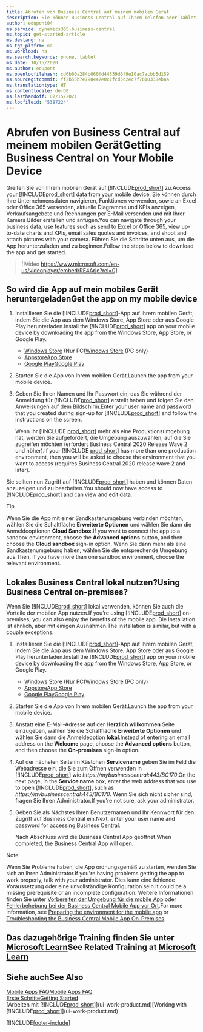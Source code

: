 ```yaml
---
title: Abrufen von Business Central auf meinem mobilen Gerät
description: Sie können Business Central auf Ihrem Telefon oder Tablet einsehen und bearbeiten.
author: edupont04
ms.service: dynamics365-business-central
ms.topic: get-started-article
ms.devlang: na
ms.tgt_pltfrm: na
ms.workload: na
ms.search.keywords: phone, tablet
ms.date: 10/15/2020
ms.author: edupont
ms.openlocfilehash: cd6b60a284b060fd44339d6f9e10ac7acbb5d159
ms.sourcegitcommit: ff2b55b7e790447e0c1fcd5c2ec7f7610338ebaa
ms.translationtype: HT
ms.contentlocale: de-DE
ms.lasthandoff: 02/15/2021
ms.locfileid: "5387224"
---
```

# <a name="getting-business-central-on-your-mobile-device"></a><span data-ttu-id="5e9fd-103">Abrufen von Business Central auf meinem mobilen Gerät</span><span class="sxs-lookup"><span data-stu-id="5e9fd-103">Getting Business Central on Your Mobile Device</span></span>

<span data-ttu-id="5e9fd-104">Greifen Sie von Ihrem mobilen Gerät auf [!INCLUDE[prod_short](includes/prod_short.md)] zu.</span><span class="sxs-lookup"><span data-stu-id="5e9fd-104">Access your [!INCLUDE[prod_short](includes/prod_short.md)] data from your mobile device.</span></span> <span data-ttu-id="5e9fd-105">Sie können durch Ihre Unternehmensdaten navigieren, Funktionen verwenden, sowie an Excel oder Office 365 versenden, aktuelle Diagramme und KPIs anzeigen, Verkaufsangebote und Rechnungen per E-Mail versenden und mit Ihrer Kamera Bilder erstellen und anfügen.</span><span class="sxs-lookup"><span data-stu-id="5e9fd-105">You can navigate through your business data, use features such as send to Excel or Office 365, view up-to-date charts and KPIs, email sales quotes and invoices, and shoot and attach pictures with your camera.</span></span> <span data-ttu-id="5e9fd-106">Führen Sie die Schritte unten aus, um die App herunterzuladen und zu beginnen.</span><span class="sxs-lookup"><span data-stu-id="5e9fd-106">Follow the steps below to download the app and get started.</span></span>

> [!Video https://www.microsoft.com/en-us/videoplayer/embed/RE4Arje?rel=0]

## <a name="get-the-app-on-my-mobile-device"></a><span data-ttu-id="5e9fd-107">So wird die App auf mein mobiles Gerät heruntergeladen</span><span class="sxs-lookup"><span data-stu-id="5e9fd-107">Get the app on my mobile device</span></span>

1. <span data-ttu-id="5e9fd-108">Installieren Sie die [!INCLUDE[prod_short](includes/prod_short.md)]-App auf Ihrem mobilen Gerät, indem Sie die App aus dem Windows Store, App Store oder aus Google Play herunterladen.</span><span class="sxs-lookup"><span data-stu-id="5e9fd-108">Install the [!INCLUDE[prod_short](includes/prod_short.md)] app on your mobile device by downloading the app from the Windows Store, App Store, or Google Play.</span></span>  

   - <span data-ttu-id="5e9fd-109">[Windows Store](https://go.microsoft.com/fwlink/?LinkId=734848) (Nur PC)</span><span class="sxs-lookup"><span data-stu-id="5e9fd-109">[Windows Store](https://go.microsoft.com/fwlink/?LinkId=734848) (PC only)</span></span>
   - [<span data-ttu-id="5e9fd-110">Appstore</span><span class="sxs-lookup"><span data-stu-id="5e9fd-110">App Store</span></span>](https://go.microsoft.com/fwlink/?LinkId=734847)
   - [<span data-ttu-id="5e9fd-111">Google Play</span><span class="sxs-lookup"><span data-stu-id="5e9fd-111">Google Play</span></span>](https://go.microsoft.com/fwlink/?LinkId=734849)
2. <span data-ttu-id="5e9fd-112">Starten Sie die App von Ihrem mobilen Gerät.</span><span class="sxs-lookup"><span data-stu-id="5e9fd-112">Launch the app from your mobile device.</span></span>
3. <span data-ttu-id="5e9fd-113">Geben Sie Ihren Namen und Ihr Passwort ein, das Sie während der Anmeldung für [!INCLUDE[prod_short](includes/prod_short.md)] erstellt haben und folgen Sie den Anweisungen auf dem Bildschirm.</span><span class="sxs-lookup"><span data-stu-id="5e9fd-113">Enter your user name and password that you created during sign-up for [!INCLUDE[prod_short](includes/prod_short.md)] and follow the instructions on the screen.</span></span>

    <span data-ttu-id="5e9fd-114">Wenn Ihr [!INCLUDE [prod_short](includes/prod_short.md)] mehr als eine Produktionsumgebung hat, werden Sie aufgefordert, die Umgebung auszuwählen, auf die Sie zugreifen möchten (erfordert Business Central 2020 Release Wave 2 und höher).</span><span class="sxs-lookup"><span data-stu-id="5e9fd-114">If your [!INCLUDE [prod_short](includes/prod_short.md)] has more than one production environment, then you will be asked to choose the environment that you want to access (requires Business Central 2020 release wave 2 and later).</span></span>

<span data-ttu-id="5e9fd-115">Sie sollten nun Zugriff auf [!INCLUDE[prod_short](includes/prod_short.md)] haben und können Daten anzuzeigen und zu bearbeiten.</span><span class="sxs-lookup"><span data-stu-id="5e9fd-115">You should now have access to [!INCLUDE[prod_short](includes/prod_short.md)] and can view and edit data.</span></span>  

> [!TIP]
> <span data-ttu-id="5e9fd-116">Wenn Sie die App mit einer Sandkastenumgebung verbinden möchten, wählen Sie die Schaltfläche **Erweiterte Optionen** und wählen Sie dann die Anmeldeoptionen **Cloud Sandbox**.</span><span class="sxs-lookup"><span data-stu-id="5e9fd-116">If you want to connect the app to a sandbox environment, choose the **Advanced options** button, and then choose the **Cloud sandbox** sign-in option.</span></span> <span data-ttu-id="5e9fd-117">Wenn Sie dann mehr als eine Sandkastenumgebung haben, wählen Sie die entsprechende Umgebung aus.</span><span class="sxs-lookup"><span data-stu-id="5e9fd-117">Then, if you have more than one sandbox environment, choose the relevant environment.</span></span>

## <a name="using-business-central-on-premises"></a><span data-ttu-id="5e9fd-118">Lokales Business Central lokal nutzen?</span><span class="sxs-lookup"><span data-stu-id="5e9fd-118">Using Business Central on-premises?</span></span>

<span data-ttu-id="5e9fd-119">Wenn Sie [!INCLUDE[prod_short](includes/prod_short.md)] lokal verwenden, können Sie auch die Vorteile der mobilen App nutzen.</span><span class="sxs-lookup"><span data-stu-id="5e9fd-119">If you're using [!INCLUDE[prod_short](includes/prod_short.md)] on-premises, you can also enjoy the benefits of the mobile app.</span></span> <span data-ttu-id="5e9fd-120">Die Installation ist ähnlich, aber mit einigen Ausnahmen.</span><span class="sxs-lookup"><span data-stu-id="5e9fd-120">The installation is similar, but with a couple exceptions.</span></span>

1. <span data-ttu-id="5e9fd-121">Installieren Sie die [!INCLUDE[prod_short](includes/prod_short.md)]-App auf Ihrem mobilen Gerät, indem Sie die App aus dem Windows Store, App Store oder aus Google Play herunterladen.</span><span class="sxs-lookup"><span data-stu-id="5e9fd-121">Install the [!INCLUDE[prod_short](includes/prod_short.md)] app on your mobile device by downloading the app from the Windows Store, App Store, or Google Play.</span></span>  

   - <span data-ttu-id="5e9fd-122">[Windows Store](https://go.microsoft.com/fwlink/?LinkId=734848) (Nur PC)</span><span class="sxs-lookup"><span data-stu-id="5e9fd-122">[Windows Store](https://go.microsoft.com/fwlink/?LinkId=734848) (PC only)</span></span>
   - [<span data-ttu-id="5e9fd-123">Appstore</span><span class="sxs-lookup"><span data-stu-id="5e9fd-123">App Store</span></span>](https://go.microsoft.com/fwlink/?LinkId=734847)
   - [<span data-ttu-id="5e9fd-124">Google Play</span><span class="sxs-lookup"><span data-stu-id="5e9fd-124">Google Play</span></span>](https://go.microsoft.com/fwlink/?LinkId=734849)
2. <span data-ttu-id="5e9fd-125">Starten Sie die App von Ihrem mobilen Gerät.</span><span class="sxs-lookup"><span data-stu-id="5e9fd-125">Launch the app from your mobile device.</span></span>
3. <span data-ttu-id="5e9fd-126">Anstatt eine E-Mail-Adresse auf der **Herzlich willkommen** Seite einzugeben, wählen Sie die Schaltfläche **Erweiterte Optionen** und wählen Sie dann die Anmeldeoption **lokal**.</span><span class="sxs-lookup"><span data-stu-id="5e9fd-126">Instead of entering an email address on the **Welcome** page, choose the **Advanced options** button, and then choose the **On-premises** sign-in option.</span></span>
4. <span data-ttu-id="5e9fd-127">Auf der nächsten Seite im Kästchen **Servicename** geben Sie im Feld die Webadresse ein, die Sie zum Öffnen verwenden in [!INCLUDE[prod_short](includes/prod_short.md)] wie *https://mybusinesscentral:443/BC170*.</span><span class="sxs-lookup"><span data-stu-id="5e9fd-127">On the next page, in the **Service name** box, enter the web address that you use to open [!INCLUDE[prod_short](includes/prod_short.md)], such as *https://mybusinesscentral:443/BC170*.</span></span> <span data-ttu-id="5e9fd-128">Wenn Sie sich nicht sicher sind, fragen Sie Ihren Administrator.</span><span class="sxs-lookup"><span data-stu-id="5e9fd-128">If you're not sure, ask your administrator.</span></span>
5. <span data-ttu-id="5e9fd-129">Geben Sie als Nächstes Ihren Benutzernamen und Ihr Kennwort für den Zugriff auf Business Central ein.</span><span class="sxs-lookup"><span data-stu-id="5e9fd-129">Next, enter your user name and password for accessing Business Central.</span></span>

   <span data-ttu-id="5e9fd-130">Nach Abschluss wird die Business Central App geöffnet.</span><span class="sxs-lookup"><span data-stu-id="5e9fd-130">When completed, the Business Central App will open.</span></span>

> [!NOTE]
> <span data-ttu-id="5e9fd-131">Wenn Sie Probleme haben, die App ordnungsgemäß zu starten, wenden Sie sich an Ihren Administrator.</span><span class="sxs-lookup"><span data-stu-id="5e9fd-131">If you're having problems getting the app to work properly, talk with your administrator.</span></span> <span data-ttu-id="5e9fd-132">Dies kann eine fehlende Voraussetzung oder eine unvollständige Konfiguration sein.</span><span class="sxs-lookup"><span data-stu-id="5e9fd-132">It could be a missing prerequisite or an incomplete configuration.</span></span> <span data-ttu-id="5e9fd-133">Weitere Informationen finden Sie unter [Vorbereiten der Umgebung für die mobile App](/dynamics365/business-central/dev-itpro/deployment/install-business-central-app#prereqs) oder [Fehlerbehebung bei der Business Central Mobile App vor Ort](/dynamics365/business-central/dev-itpro/developer/devenv-troubleshooting-the-mobile-app).</span><span class="sxs-lookup"><span data-stu-id="5e9fd-133">For more information, see  [Preparing the environment for the mobile app](/dynamics365/business-central/dev-itpro/deployment/install-business-central-app#prereqs) or [Troubleshooting the Business Central Mobile App On-Premises](/dynamics365/business-central/dev-itpro/developer/devenv-troubleshooting-the-mobile-app).</span></span>

## <a name="see-related-training-at-microsoft-learn"></a><span data-ttu-id="5e9fd-134">Das dazugehörige Training finden Sie unter [Microsoft Learn](/learn/modules/alternative-interfaces-dynamics-365-business-central/index)</span><span class="sxs-lookup"><span data-stu-id="5e9fd-134">See Related Training at [Microsoft Learn](/learn/modules/alternative-interfaces-dynamics-365-business-central/index)</span></span>

## <a name="see-also"></a><span data-ttu-id="5e9fd-135">Siehe auch</span><span class="sxs-lookup"><span data-stu-id="5e9fd-135">See Also</span></span>

[<span data-ttu-id="5e9fd-136">Mobile Apps FAQ</span><span class="sxs-lookup"><span data-stu-id="5e9fd-136">Mobile Apps FAQ</span></span>](ui-mobile-faq.md)  
[<span data-ttu-id="5e9fd-137">Erste Schritte</span><span class="sxs-lookup"><span data-stu-id="5e9fd-137">Getting Started</span></span>](product-get-started.md)  
<span data-ttu-id="5e9fd-138">[Arbeiten mit [!INCLUDE[prod_short](includes/prod_short.md)]](ui-work-product.md)</span><span class="sxs-lookup"><span data-stu-id="5e9fd-138">[Working with [!INCLUDE[prod_short](includes/prod_short.md)]](ui-work-product.md)</span></span>  


[!INCLUDE[footer-include](includes/footer-banner.md)]